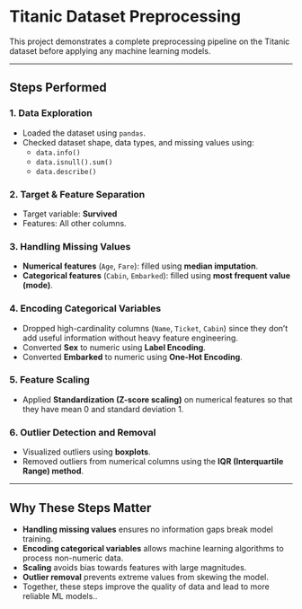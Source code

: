 # Titanic Dataset Preprocessing

This project demonstrates a complete preprocessing pipeline on the Titanic dataset before applying any machine learning models.

---

## Steps Performed

### 1. Data Exploration
- Loaded the dataset using `pandas`.
- Checked dataset shape, data types, and missing values using:
  - `data.info()`
  - `data.isnull().sum()`
  - `data.describe()`

### 2. Target & Feature Separation
- Target variable: **Survived**  
- Features: All other columns.

### 3. Handling Missing Values
- **Numerical features** (`Age`, `Fare`): filled using **median imputation**.  
- **Categorical features** (`Cabin`, `Embarked`): filled using **most frequent value (mode)**.

### 4. Encoding Categorical Variables
- Dropped high-cardinality columns (`Name`, `Ticket`, `Cabin`) since they don’t add useful information without heavy feature engineering.
- Converted **Sex** to numeric using **Label Encoding**.  
- Converted **Embarked** to numeric using **One-Hot Encoding**.

### 5. Feature Scaling
- Applied **Standardization (Z-score scaling)** on numerical features so that they have mean 0 and standard deviation 1.

### 6. Outlier Detection and Removal
- Visualized outliers using **boxplots**.  
- Removed outliers from numerical columns using the **IQR (Interquartile Range) method**.

---

## Why These Steps Matter
- **Handling missing values** ensures no information gaps break model training.  
- **Encoding categorical variables** allows machine learning algorithms to process non-numeric data.  
- **Scaling** avoids bias towards features with large magnitudes.  
- **Outlier removal** prevents extreme values from skewing the model.  
- Together, these steps improve the quality of data and lead to more reliable ML models..
